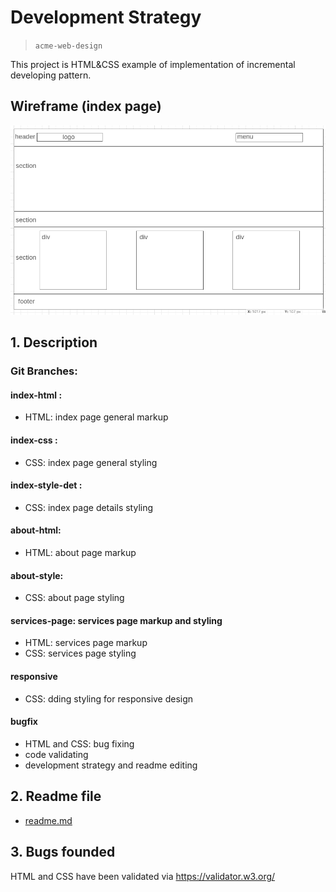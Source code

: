 # Development Strategy

> `acme-web-design`

This project is HTML&CSS example of implementation of incremental developing pattern.



## Wireframe (index page)

<!-- include a wireframe for your project in this repository, and display it here -->
<!-- wireframe.cc is a good site for getting started with wireframes -->
![wireframe](wireframe.png)

## 1. Description


### Git Branches: 

#### index-html : 
  * HTML: index page general markup
  
#### index-css : 
  * CSS: index page general styling


#### index-style-det : 
  * CSS: index page details styling

#### about-html: 
  * HTML: about page markup

#### about-style: 
  * CSS: about page styling

#### services-page: services page markup and styling
  * HTML: services page markup
  * CSS: services page styling

#### responsive
* CSS: dding styling for responsive design

#### bugfix
* HTML and CSS: bug fixing
* code validating
* development strategy and readme editing

## 2. Readme file
* [readme.md](README.md)

## 3. Bugs founded

HTML and CSS have been validated via https://validator.w3.org/

